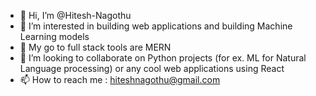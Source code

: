 - 👋 Hi, I’m @Hitesh-Nagothu
- 👀 I’m interested in building web applications and building Machine Learning models 
- 🌱 My go to full stack tools are MERN
- 💞️ I’m looking to collaborate on Python projects (for ex. ML for Natural Language processing) or any cool web applications using React
- 📫 How to reach me : hiteshnagothu@gmail.com

<!---
Hitesh-Nagothu/Hitesh-Nagothu is a ✨ special ✨ repository because its `README.md` (this file) appears on your GitHub profile.
You can click the Preview link to take a look at your changes.
--->
